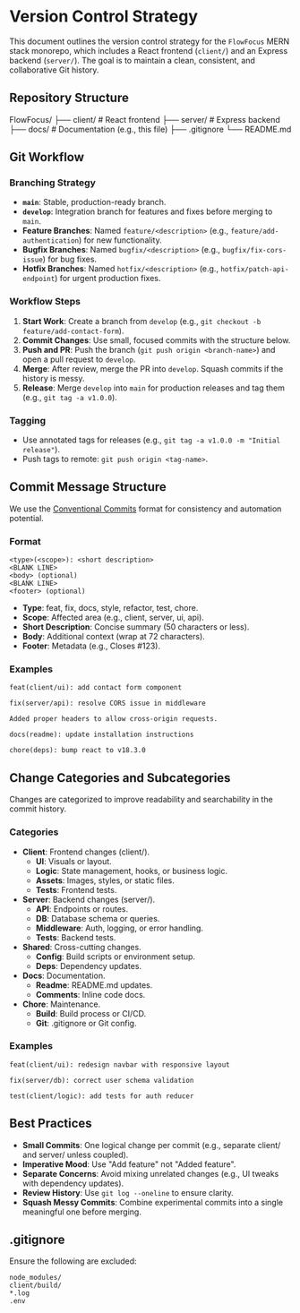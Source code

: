 # Version Control Strategy

This document outlines the version control strategy for the `FlowFocus` MERN stack monorepo, which includes a React frontend (`client/`) and an Express backend (`server/`). The goal is to maintain a clean, consistent, and collaborative Git history.

## Repository Structure

FlowFocus/
├── client/ # React frontend
├── server/ # Express backend
├── docs/ # Documentation (e.g., this file)
├── .gitignore
└── README.md

## Git Workflow

### Branching Strategy

- **`main`**: Stable, production-ready branch.
- **`develop`**: Integration branch for features and fixes before merging to `main`.
- **Feature Branches**: Named `feature/<description>` (e.g., `feature/add-authentication`) for new functionality.
- **Bugfix Branches**: Named `bugfix/<description>` (e.g., `bugfix/fix-cors-issue`) for bug fixes.
- **Hotfix Branches**: Named `hotfix/<description>` (e.g., `hotfix/patch-api-endpoint`) for urgent production fixes.

### Workflow Steps

1. **Start Work**: Create a branch from `develop` (e.g., `git checkout -b feature/add-contact-form`).
2. **Commit Changes**: Use small, focused commits with the structure below.
3. **Push and PR**: Push the branch (`git push origin <branch-name>`) and open a pull request to `develop`.
4. **Merge**: After review, merge the PR into `develop`. Squash commits if the history is messy.
5. **Release**: Merge `develop` into `main` for production releases and tag them (e.g., `git tag -a v1.0.0`).

### Tagging

- Use annotated tags for releases (e.g., `git tag -a v1.0.0 -m "Initial release"`).
- Push tags to remote: `git push origin <tag-name>`.

## Commit Message Structure

We use the [Conventional Commits](https://www.conventionalcommits.org/) format for consistency and automation potential.

### Format

```
<type>(<scope>): <short description>
<BLANK LINE>
<body> (optional)
<BLANK LINE>
<footer> (optional)
```

- **Type**: feat, fix, docs, style, refactor, test, chore.
- **Scope**: Affected area (e.g., client, server, ui, api).
- **Short Description**: Concise summary (50 characters or less).
- **Body**: Additional context (wrap at 72 characters).
- **Footer**: Metadata (e.g., Closes #123).

### Examples

```
feat(client/ui): add contact form component
```

```
fix(server/api): resolve CORS issue in middleware

Added proper headers to allow cross-origin requests.
```

```
docs(readme): update installation instructions
```

```
chore(deps): bump react to v18.3.0
```

## Change Categories and Subcategories

Changes are categorized to improve readability and searchability in the commit history.

### Categories

- **Client**: Frontend changes (client/).
  - **UI**: Visuals or layout.
  - **Logic**: State management, hooks, or business logic.
  - **Assets**: Images, styles, or static files.
  - **Tests**: Frontend tests.
- **Server**: Backend changes (server/).
  - **API**: Endpoints or routes.
  - **DB**: Database schema or queries.
  - **Middleware**: Auth, logging, or error handling.
  - **Tests**: Backend tests.
- **Shared**: Cross-cutting changes.
  - **Config**: Build scripts or environment setup.
  - **Deps**: Dependency updates.
- **Docs**: Documentation.
  - **Readme**: README.md updates.
  - **Comments**: Inline code docs.
- **Chore**: Maintenance.
  - **Build**: Build process or CI/CD.
  - **Git**: .gitignore or Git config.

### Examples

```
feat(client/ui): redesign navbar with responsive layout
```

```
fix(server/db): correct user schema validation
```

```
test(client/logic): add tests for auth reducer
```

## Best Practices

- **Small Commits**: One logical change per commit (e.g., separate client/ and server/ unless coupled).
- **Imperative Mood**: Use "Add feature" not "Added feature".
- **Separate Concerns**: Avoid mixing unrelated changes (e.g., UI tweaks with dependency updates).
- **Review History**: Use `git log --oneline` to ensure clarity.
- **Squash Messy Commits**: Combine experimental commits into a single meaningful one before merging.

## .gitignore

Ensure the following are excluded:

```
node_modules/
client/build/
*.log
.env
```
